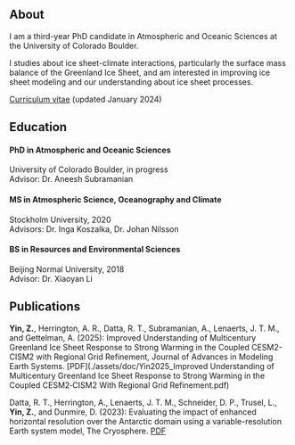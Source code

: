 ## About

I am a third-year PhD candidate in Atmospheric and Oceanic Sciences at the University of Colorado Boulder.

I studies about ice sheet-climate interactions, particularly the surface mass balance of the Greenland Ice Sheet, and am interested in improving ice sheet modeling and our understanding about ice sheet processes.

[Curriculum vitae](./assets/doc/CV_Ziqi_Yin_202401.pdf) (updated January 2024)


## Education

#### PhD in Atmospheric and Oceanic Sciences
University of Colorado Boulder, in progress
<br>
Advisor: Dr. Aneesh Subramanian

#### MS in Atmospheric Science, Oceanography and Climate
Stockholm University, 2020
<br>
Advisors: Dr. Inga Koszalka, Dr. Johan Nilsson

#### BS in Resources and Environmental Sciences
Beijing Normal University, 2018
<br>
Advisor: Dr. Xiaoyan Li


## Publications

<!--Schneider, D. P., <b>Yin, Z.</b>, O'Connor, G. K., Blanchard-Wrigglesworth, E., Cast, Z. I., Espinosa, Z. I. (in review): Increasing Antarctic snowfall mitigates sea level rise less than projected due to meltwater influence on sea surface temperatures, Proceedings of the National Academy of Sciences (PNAS).--> 

<b>Yin, Z.</b>, Herrington, A. R., Datta, R. T., Subramanian, A., Lenaerts, J. T. M., and Gettelman, A. (2025): Improved Understanding of Multicentury Greenland Ice Sheet Response to Strong Warming in the Coupled CESM2-CISM2 with Regional Grid Refinement, Journal of Advances in Modeling Earth Systems. [PDF](./assets/doc/Yin2025_Improved Understanding of Multicentury Greenland Ice Sheet Response to Strong Warming in the Coupled CESM2‐CISM2 With Regional Grid Refinement.pdf)

Datta, R. T., Herrington, A., Lenaerts, J. T. M., Schneider, D. P., Trusel, L., <b>Yin, Z.</b>, and Dunmire, D. (2023): Evaluating the impact of enhanced horizontal resolution over the Antarctic domain using a variable-resolution Earth system model, The Cryosphere. [PDF](https://tc.copernicus.org/articles/17/3847/2023/tc-17-3847-2023.pdf)




